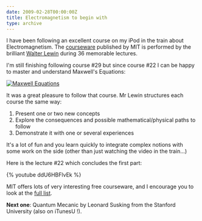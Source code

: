 ```yaml
---
date: 2009-02-28T00:00:00Z
title: Electromagnetism to begin with
type: archive
---
```


I have been following an excellent course on my iPod in the train about Electromagnetism. The [courseware](http://ocw.mit.edu/OcwWeb/Physics/8-02Electricity-and-MagnetismSpring2002/VideoAndCaptions/index.htm "Electricity and Magnetism") published by MIT is performed by the brilliant [Walter Lewin](http://web.mit.edu/physics/facultyandstaff/faculty/walter_lewin.html "Walter Lewin's Page") during 36 memorable lectures.

I'm still finishing following course #29 but since course #22 I can be happy to master and understand Maxwell's Equations: 

[![Maxwell Equations](http://www.physics.udel.edu/~watson/phys208/formulas/maxwell.gif "Maxwell Equations")](http://www.physics.udel.edu/~watson/phys208/formulas/maxwell.gif) 

It was a great pleasure to follow that course. Mr Lewin structures each course the same way:

1. Present one or two new concepts
1. Explore the consequences and possible mathematical/physical paths to follow
1. Demonstrate it with one or several experiences

It's a lot of fun and you learn quickly to integrate complex notions with some work on the side (other than just watching the video in the train...)

Here is the lecture #22 which concludes the first part:

{% youtube ddU6HBFlvEk %}

MIT offers lots of very interesting free courseware, and I encourage you to look at the [full list](http://ocw.mit.edu/OcwWeb/web/courses/courses/index.htm "MIT Courseware List").

**Next one**: Quantum Mecanic by Leonard Susking from the Stanford University (also on iTunesU !).
